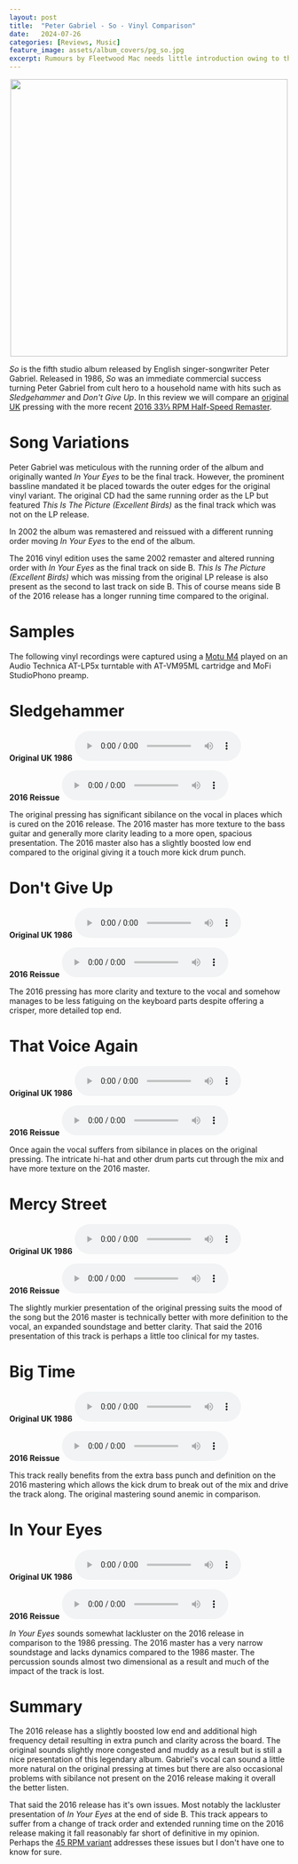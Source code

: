 ```yaml
---
layout: post
title:  "Peter Gabriel - So - Vinyl Comparison"
date:   2024-07-26
categories: [Reviews, Music]
feature_image: assets/album_covers/pg_so.jpg
excerpt: Rumours by Fleetwood Mac needs little introduction owing to the albums sustained popularity since it's 1977 release where it was an instant commercial success. Here we compare an original Canadian pressing (BSK 3010) with the recent 2021 cut by Chris Bellman.
---
```


<p align="center">
    <img src='{{ "assets/album_covers/pg_so.jpg" | relative_url }}' height="500">
</p>


*So* is the fifth studio album released by English singer-songwriter Peter Gabriel. Released in 1986, *So* was an immediate commercial success turning Peter Gabriel from cult hero to a household name with hits such as *Sledgehammer* and *Don't Give Up*. In this review we will compare an [original UK](https://www.discogs.com/release/379036-Peter-Gabriel-So) pressing with the more recent [2016 33⅓ RPM Half-Speed Remaster](https://www.discogs.com/release/9473337-Peter-Gabriel-So).


# Song Variations
Peter Gabriel was meticulous with the running order of the album and originally wanted *In Your Eyes* to be the final track. However, the prominent bassline mandated it be placed towards the outer edges for the original vinyl variant. The original CD had the same running order as the LP but featured *This Is The Picture (Excellent Birds)* as the final track which was not on the LP release.

In 2002 the album was remastered and reissued with a different running order moving *In Your Eyes* to the end of the album.

The 2016 vinyl edition uses the same 2002 remaster and altered running order with *In Your Eyes* as the final track on side B. *This Is The Picture (Excellent Birds)* which was missing from the original LP release is also present as the second to last track on side B. This of course means side B of the 2016 release has a longer running time compared to the original.

# Samples

The following vinyl recordings were captured using a [Motu M4](https://motu.com/en-us/products/m-series/m4/) played on an Audio Technica AT-LP5x turntable with AT-VM95ML cartridge and MoFi StudioPhono preamp.

# Sledgehammer

**Original UK 1986**
<audio src="https://github.com/scoot-technology/scoot-technology-resources/raw/main/peter_gabriel_so/sledgehammer_1986.wav" controls preload></audio>

**2016 Reissue**
<audio src="https://github.com/scoot-technology/scoot-technology-resources/raw/main/peter_gabriel_so/sledgehammer_2016.wav" controls preload></audio>

The original pressing has significant sibilance on the vocal in places which is cured on the 2016 release. The 2016 master has more texture to the bass guitar and generally more clarity leading to a more open, spacious presentation. The 2016 master also has a slightly boosted low end compared to the original giving it a touch more kick drum punch.

# Don't Give Up

**Original UK 1986**
<audio src="https://github.com/scoot-technology/scoot-technology-resources/raw/main/peter_gabriel_so/dont_give_up_1986.wav" controls preload></audio>

**2016 Reissue**
<audio src="https://github.com/scoot-technology/scoot-technology-resources/raw/main/peter_gabriel_so/dont_give_up_2016.wav" controls preload></audio>

The 2016 pressing has more clarity and texture to the vocal and somehow manages to be less fatiguing on the keyboard parts despite offering a crisper, more detailed top end.

# That Voice Again

**Original UK 1986**
<audio src="https://github.com/scoot-technology/scoot-technology-resources/raw/main/peter_gabriel_so/that_voice_again_1986.wav" controls preload></audio>

**2016 Reissue**
<audio src="https://github.com/scoot-technology/scoot-technology-resources/raw/main/peter_gabriel_so/that_voice_again_2016.wav" controls preload></audio>

Once again the vocal suffers from sibilance in places on the original pressing. The intricate hi-hat and other drum parts cut through the mix and have more texture on the 2016 master.

# Mercy Street

**Original UK 1986**
<audio src="https://github.com/scoot-technology/scoot-technology-resources/raw/main/peter_gabriel_so/mercy_street_1986.wav" controls preload></audio>

**2016 Reissue**
<audio src="https://github.com/scoot-technology/scoot-technology-resources/raw/main/peter_gabriel_so/mercy_street_2016.wav" controls preload></audio>

The slightly murkier presentation of the original pressing suits the mood of the song but the 2016 master is technically better with more definition to the vocal, an expanded soundstage and better clarity. That said the 2016 presentation of this track is perhaps a little too clinical for my tastes.

# Big Time

**Original UK 1986**
<audio src="https://github.com/scoot-technology/scoot-technology-resources/raw/main/peter_gabriel_so/big_time_1986.wav" controls preload></audio>

**2016 Reissue**
<audio src="https://github.com/scoot-technology/scoot-technology-resources/raw/main/peter_gabriel_so/big_time_2016.wav" controls preload></audio>

This track really benefits from the extra bass punch and definition on the 2016 mastering which allows the kick drum to break out of the mix and drive the track along. The original mastering sound anemic in comparison.

# In Your Eyes

**Original UK 1986**
<audio src="https://github.com/scoot-technology/scoot-technology-resources/raw/main/peter_gabriel_so/in_your_eyes_1986.wav" controls preload></audio>

**2016 Reissue**
<audio src="https://github.com/scoot-technology/scoot-technology-resources/raw/main/peter_gabriel_so/in_your_eyes_2016.wav" controls preload></audio>

*In Your Eyes* sounds somewhat lackluster on the 2016 release in comparison to the 1986 pressing. The 2016 master has a very narrow soundstage and lacks dynamics compared to the 1986 master. The percussion sounds almost two dimensional as a result and much of the impact of the track is lost.

# Summary
The 2016 release has a slightly boosted low end and additional high frequency detail resulting in extra punch and clarity across the board. The original sounds slightly more congested and muddy as a result but is still a nice presentation of this legendary album. Gabriel's vocal can sound a little more natural on the original pressing at times but there are also occasional problems with sibilance not present on the 2016 release making it overall the better listen.

That said the 2016 release has it's own issues. Most notably the lackluster presentation of *In Your Eyes* at the end of side B. This track appears to suffer from a change of track order and extended running time on the 2016 release making it fall reasonably far short of definitive in my opinion. Perhaps the [45 RPM variant](https://www.discogs.com/release/8744459-Peter-Gabriel-So-) addresses these issues but I don't have one to know for sure.